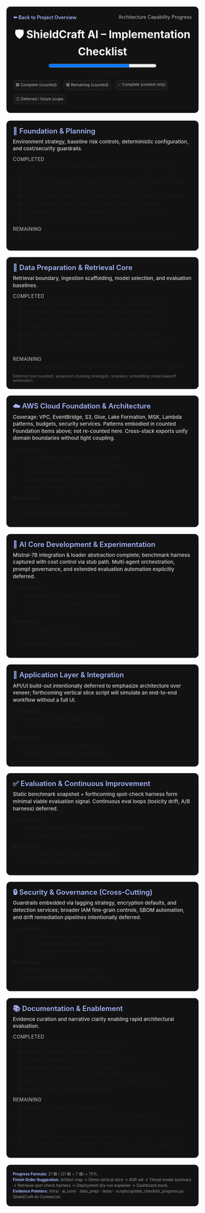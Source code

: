 <style>
.sc-card{border:1px solid #2f2f46;border-radius:10px;margin:1.25em 0;padding:1.15em;background:#121212;}
.sc-hero{margin:1.4em 0;padding:1.4em 1.2em;background:#121212;}
.sc-header{display:flex;justify-content:space-between;flex-wrap:wrap;gap:.75em;margin-bottom:.9em;font-size:.9em;color:#bbb;}
.sc-header a{color:#a5b4fc;font-weight:600;text-decoration:none;}
.sc-title{text-align:center;margin:0;font-size:2em;color:#fff;}
.sc-progress{text-align:center;margin:.8em 0 .9em;}
.sc-note{font-size:.8em;line-height:1.45;background:#181818;padding:.75em .9em;border:1px solid #252525;border-radius:8px;color:#ccc;}
.sc-sub{font-size:.95em;color:#d2d2d2;margin:.55em 0 .85em;font-weight:500;line-height:1.4;}
.sc-section-title{font-size:1.32em;color:#a5b4fc;margin:0 0 .35em;line-height:1.18;font-weight:600;}
.sc-muted{font-size:.7em;color:#777;margin-top:.65em;}
.sc-meta{font-size:.72em;line-height:1.5;color:#999;}
.sc-legend{font-size:.72em;display:flex;flex-wrap:wrap;gap:1.1em;margin:.9em 0 .2em;color:#bbb;}
.sc-pill{background:#181818;border:1px solid #2a2a2a;padding:.35em .55em;border-radius:6px;}
.sc-h3{margin:.4em 0 .35em;font-size:.9em;letter-spacing:.5px;text-transform:uppercase;color:#c7c7c7;}
@media (max-width:760px){.sc-title{font-size:1.6em;} .sc-progress progress{width:100%!important;}}
/* Normalize markdown list spacing inside cards */
.sc-card ul{margin:.35em 0 .85em;padding-left:1.15em;font-size:.86em;line-height:1.45;}
.sc-card li{margin:.18em 0;}
</style>

<section class="sc-card sc-hero">
  <div class="sc-header">
    <a href="../../../README.md">⬅️ Back to Project Overview</a>
    <span>Architecture Capability Progress</span>
  </div>
  <h1 class="sc-title">🛡️ ShieldCraft AI – Implementation Checklist</h1>
  <div id="progress-bar" class="sc-progress">
    <progress id="shieldcraft-progress" value="75" max="100" aria-label="ShieldCraft overall progress" style="width:60%;height:18px;"></progress>
    <div id="progress-label">75% Complete</div>
  </div>
  <div class="sc-legend">
    <span class="sc-pill">🟩 Complete (counted)</span>
    <span class="sc-pill">🟥 Remaining (counted)</span>
    <span class="sc-pill">✅ Complete (context only)</span>
    <span class="sc-pill">🕒 Deferred / future scope</span>
  </div>
</section>


<!-- COUNTED_SCOPE_BEGIN -->
<section class="sc-card">
<h2 class="sc-section-title">🧱 Foundation & Planning</h2>
<div class="sc-sub">Environment strategy, baseline risk controls, deterministic configuration, and cost/security guardrails.</div>
<div class="sc-h3">Completed</div>
<ul>
  <li>🟩 Multi-account / environment-aware IaC (CDK v2) with explicit naming & tagging</li>
  <li>🟩 Cross-stack composition (Outputs / Imports) enabling decoupled domains</li>
  <li>🟩 Pydantic config schema + negative-path fail-fast coverage</li>
  <li>🟩 Security baseline patterns (GuardDuty / Security Hub / Inspector enabled)</li>
  <li>🟩 Cost guardrails (budgets, lifecycle policies, encryption defaults)</li>
  <li>🟩 Centralized secrets (Secrets Manager) – zero static creds in code</li>
  <li>🟩 S3 encryption + lifecycle and retention governance</li>
</ul>
<div class="sc-h3">Remaining</div>
<ul>
  <li>🟥 Deployment dry-run & rollback explainer (cost surfaces, failure modes)</li>
</ul>
</section>


<section class="sc-card">
<h2 class="sc-section-title">💾 Data Preparation & Retrieval Core</h2>
<div class="sc-sub">Retrieval boundary, ingestion scaffolding, model selection, and evaluation baselines.</div>
<div class="sc-h3">Completed</div>
<ul>
  <li>🟩 Normalized ingestion scaffolding (S3 + Glue + Lake Formation intent)</li>
  <li>🟩 Governance scaffolding (access patterns & lineage framing)</li>
  <li>🟩 Vector store scaffold & retrieval boundary (pgvector abstraction)</li>
  <li>🟩 Foundation model selection (Mistral‑7B) + stub inference fallback</li>
  <li>🟩 Benchmark baselines captured (MTEB / BEIR logging & outputs)</li>
  <li>🟩 Retrieval interface abstraction (future embedding interchange safety)</li>
  <li>🟩 Cost-aware local dev inference path (stub vs real model selection)</li>
</ul>
<div class="sc-h3">Remaining</div>
<ul>
  <li>🟥 Retrieval relevance spot-check micro harness (manual efficacy validation)</li>
</ul>
<div class="sc-muted">Deferred (not counted): advanced chunking strategies, rerankers, embedding model bakeoff automation.</div>
</section>

<section class="sc-card">
<h2 class="sc-section-title">☁️ AWS Cloud Foundation & Architecture</h2>
<div class="sc-sub">Coverage: VPC, EventBridge, S3, Glue, Lake Formation, MSK, Lambda patterns, budgets, security services. Patterns embodied in counted Foundation items above; not re-counted here. Cross-stack exports unify domain boundaries without tight coupling.</div>
<strong>Completed</strong>
<ul class="sc-list">
  <li>✅ VPC + segmented subnets & security groups</li>
  <li>✅ Event-driven backbone (EventBridge patterns)</li>
  <li>✅ Centralized secrets & parameter injection</li>
  <li>✅ Guardrails: budgets, encryption defaults, security services</li>
  <li>✅ Cross-stack output/import composition</li>
</ul>
<strong>Remaining</strong>
<ul class="sc-list">
  <li>🕒 Full multi-region failover rehearsal (Deferred)</li>
  <li>🕒 Automated drift remediation pipeline (Deferred)</li>
</ul>
</section>


<section class="sc-card">
<h2 class="sc-section-title">🧠 AI Core Development & Experimentation</h2>
<div class="sc-sub">Mistral‑7B integration & loader abstraction complete; benchmark harness captured with cost control via stub path. Multi‑agent orchestration, prompt governance, and extended evaluation automation explicitly deferred.</div>
<strong>Completed</strong>
<ul class="sc-list">
  <li>✅ Model loader abstraction (hot-swap pathway)</li>
  <li>✅ Stub vs real inference toggle for cost control</li>
  <li>✅ Baseline relevance benchmarking captured</li>
</ul>
<strong>Remaining</strong>
<ul class="sc-list">
  <li>🕒 Multi-agent orchestration</li>
  <li>🕒 Prompt governance registry & approval flow</li>
  <li>🕒 Automated hallucination & toxicity evaluation loop</li>
</ul>
</section>


<section class="sc-card">
<h2 class="sc-section-title">🚀 Application Layer & Integration</h2>
<div class="sc-sub">API/UI build-out intentionally deferred to emphasize architecture over veneer; forthcoming vertical slice script will simulate an end-to-end workflow without a full UI.</div>
<strong>Completed</strong>
<ul class="sc-list">
  <li>✅ Domain interaction mapping available</li>
  <li>✅ Deterministic container build chain</li>
</ul>
<strong>Remaining</strong>
<ul class="sc-list">
  <li>🕒 Public API surface (post vertical slice)</li>
  <li>🕒 Analyst UI / dashboard implementation</li>
</ul>
</section>


<section class="sc-card">
<h2 class="sc-section-title">✅ Evaluation & Continuous Improvement</h2>
<div class="sc-sub">Static benchmark snapshot + forthcoming spot-check harness form minimal viable evaluation signal. Continuous eval loops (toxicity drift, A/B harness) deferred.</div>
<strong>Completed</strong>
<ul class="sc-list">
  <li>✅ Baseline retrieval & representation benchmarks captured</li>
  <li>✅ Failure-path tests for config & deployment</li>
</ul>
<strong>Remaining</strong>
<ul class="sc-list">
  <li>🕒 Continuous relevance drift monitoring loop</li>
  <li>🕒 A/B prompt/model experimentation harness</li>
</ul>
</section>


<!-- SECURITY -->
<section class="sc-card">
<h2 class="sc-section-title">🔒 Security & Governance (Cross-Cutting)</h2>
<div class="sc-sub">Guardrails embedded via tagging strategy, encryption defaults, and detection services; broader IAM fine‑grain controls, SBOM automation, and drift remediation pipelines intentionally deferred.</div>
<strong>Completed</strong>
<ul class="sc-list">
  <li>✅ Encryption defaults & lifecycle policies in storage layer</li>
  <li>✅ Security service activation (GuardDuty / Security Hub / Inspector)</li>
  <li>✅ Cost & tag governance enforcements</li>
</ul>
<strong>Remaining</strong>
<ul class="sc-list">
  <li>🕒 SBOM generation & signing pipeline</li>
  <li>🕒 Automated IAM access review cadence</li>
</ul>
</section>


<!-- DOCUMENTATION & ENABLEMENT -->
<section class="sc-card">
<h2 class="sc-section-title">📚 Documentation & Enablement</h2>
<div class="sc-sub">Evidence curation and narrative clarity enabling rapid architectural evaluation.</div>
<div class="sc-h3">Completed</div>
<ul>
  <li>🟩 Architecture blueprint & context pack published</li>
  <li>🟩 README narrative & certification alignment</li>
  <li>🟩 Progress automation script (syncs % across docs)</li>
  <li>🟩 Dependency / domain interaction mapping</li>
  <li>🟩 Benchmark artifacts accessible (MTEB / BEIR logs & outputs)</li>
  <li>🟩 Risk & compliance baseline captured (threat modeling groundwork)</li>
  <li>🟩 Business value & risk log documentation</li>
</ul>
<div class="sc-h3">Remaining</div>
<ul>
  <li>🟥 Artifact map (claims → code/tests links)</li>
  <li>🟥 Static analyst dashboard mock (posture & findings snapshot)</li>
  <li>🟥 Core ADR set (model, retrieval boundary, config validation, cost guardrails, secrets pattern)</li>
  <li>🟥 Threat model summary (distilled residual risks)</li>
  <li>🟥 Demo vertical slice script (finding → risk score → remediation plan JSON)</li>
</ul>
</section>
<!-- COUNTED_SCOPE_END -->

<!-- PROGRESS FOOTER -->
<section class="sc-card">
  <div class="sc-meta"><strong style="color:#a5b4fc;">Progress Formula:</strong> 21 🟩 / (21 🟩 + 7 🟥) = 75%.<br>
  <strong style="color:#a5b4fc;">Finish Order Suggestion:</strong> Artifact map → Demo vertical slice → ADR set → Threat model summary → Retrieval spot-check harness → Deployment dry-run explainer → Dashboard mock.<br>
  <strong style="color:#a5b4fc;">Evidence Pointers:</strong> infra/ · ai_core/ · data_prep/ · tests/ · scripts/update_checklist_progress.py · ShieldCraft-AI-Context.txt.</div>
</section>
